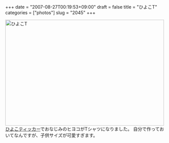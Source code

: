 +++
date = "2007-08-27T00:19:53+09:00"
draft = false
title = "ひよこT"
categories = ["photos"]
slug = "2045"
+++

<a href="http://www.flickr.com/photos/h-b-k-r/1241269888/" title="Photo Sharing"><img src="http://farm2.static.flickr.com/1031/1241269888_cd49d5350e.jpg" width="500" height="334" alt="ひよこT" /></a>
<a href="http://hbkr.jp/ticker/hiyoko/" target="_blank">ひよこティッカー</a>でおなじみのヒヨコがTシャツになりました。
自分で作っておいてなんですが、子供サイズが可愛すぎます。
<script type="text/javascript" src="http://ad.ppiper.jp/ads.php?pid=4032150&width=350" charset="euc-jp"></script>
